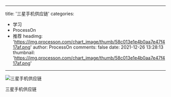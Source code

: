 
---
title: '三星手机供应链'
categories: 
 - 学习
 - ProcessOn
 - 推荐
headimg: 'https://img.processon.com/chart_image/thumb/58c013e1e4b0aa7e47f417af.png'
author: ProcessOn
comments: false
date: 2021-12-26 13:28:13
thumbnail: 'https://img.processon.com/chart_image/thumb/58c013e1e4b0aa7e47f417af.png'
---

<div>   
<img class="thumb" alt="三星手机供应链" src="https://img.processon.com/chart_image/thumb/58c013e1e4b0aa7e47f417af.png" referrerpolicy="no-referrer">
<p>三星手机供应链</p>  
</div>
            